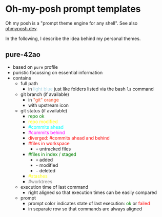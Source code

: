 # Oh-my-posh prompt templates
Oh my posh is a "prompt theme engine for any shell". See also [ohmyposh.dev](https://ohmyposh.dev/).

In the following, I describe the idea behind my personal themes.

## pure-42ao
* based on `pure` profile
* puristic focussing on essential information
* contains
    - full path
        - in <span style="color:lightblue">light blue</span> just like folders listed via the bash `ls` command
    - git branch (if available)
        - in <span style="color:#F34C27">"git" orange</span>
        - with upstream icon
    - git status (if available)
        - <span style="color:green">repo ok</span>
        - <span style="color:yellow">repo modified</span>
        - <span style="color:cyan">#commits ahead</span>
        - <span style="color:magenta">#commits behind</span>
        - <span style="color:red">diverged: #commits ahead and behind</span>
        - <span style="color:red">#files in workspace</span>
            - `+` untracked files
        - <span style="color:green">#files in index / staged</span>
            - `+` added
            - `~` modified
            - `-` deleted
        - <span style="color:yellow">#stashes</span>
        - <span style="color:gray">#worktrees</span>
    - execution time of last command
        - right aligned so that execution times can be easily compared
    - prompt
        - prompt color indicates state of last execution: <span style="color:green">ok</span> or <span style="color:red">failed</span>
        - in separate row so that commands are always aligned
